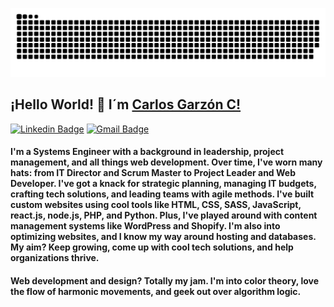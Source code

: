 ![snipe_game](https://raw.githubusercontent.com/1999AZZAR/1999AZZAR/main/resources/img/grid-snake.svg)
## ¡Hello World! 👋 I´m [Carlos Garzón C!](https://madebygarzon.com)

[![Linkedin Badge](https://img.shields.io/badge/-LinkedIn-0e76a8?style=flat-square&logo=Linkedin&logoColor=white)](https://www.linkedin.com/in/carlosgarzonc/)
[![Gmail Badge](https://img.shields.io/badge/-ContactGmail-Green)](mailto:madebygarzon@gmail.com)

#### I'm a Systems Engineer with a background in leadership, project management, and all things web development. Over time, I've worn many hats: from IT Director and Scrum Master to Project Leader and Web Developer. I've got a knack for strategic planning, managing IT budgets, crafting tech solutions, and leading teams with agile methods. I've built custom websites using cool tools like HTML, CSS, SASS, JavaScript, react.js, node.js, PHP, and Python. Plus, I've played around with content management systems like WordPress and Shopify. I'm also into optimizing websites, and I know my way around hosting and databases. My aim? Keep growing, come up with cool tech solutions, and help organizations thrive.

#### Web development and design? Totally my jam. I'm into color theory, love the flow of harmonic movements, and geek out over algorithm logic.
